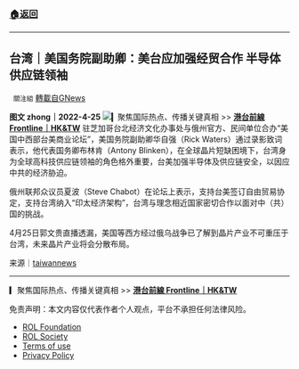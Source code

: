 ###  [:house:返回](README.md)
---


## 台湾｜美国务院副助卿：美台应加强经贸合作 半导体供应链领袖
` 關注組` [轉載自GNews](https://gnews.org/zh-hans/2409965/)

**图文 zhong｜2022-4-25**
 ![](https://assets.gnews.org/wp-content/uploads/2022/04/copy-1-2.png)▎聚焦国际热点、传播关键真相 &gt;&gt; [**港台前線 Frontline｜HK&TW**](https://gettr.com/user/hktwfrontline) 
驻芝加哥台北经济文化办事处与俄州官方、民间单位合办“美国中西部台美商业论坛”，美国务院副助卿华自强（Rick Waters）通过录影致词表示，他代表国务卿布林肯（Antony Blinken），在全球晶片短缺困境下，台湾身为全球高科技供应链领袖的角色格外重要，台美加强半导体及供应链安全，以因应中共的经济胁迫。
 
俄州联邦众议员夏波（Steve Chabot）在论坛上表示，支持台美签订自由贸易协定，支持台湾纳入“印太经济架构”，台湾与理念相近国家密切合作以面对中（共）国的挑战。
 
4月25日郭文贵直播透漏，美国等西方经过俄乌战争已了解到晶片产业不可重压于台湾，未来晶片产业将会分散布局。
 
来源｜[taiwannews](https://www.taiwannews.com.tw/en/news/4517916)
 
* * *
 
▎聚焦国际热点、传播关键真相 &gt;&gt; [**港台前線 Frontline｜HK&TW**](https://gettr.com/user/hktwfrontline)

免责声明：本文内容仅代表作者个人观点，平台不承担任何法律风险。
  
- [ROL Foundation](https://rolfoundation.org/)
- [ROL Society](https://rolsociety.org/)
- [Terms of use](https://gnews.org/terms-of-use-3/)
- [Privacy Policy](https://gnews.org/privacy-policy/)

